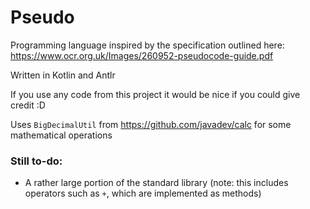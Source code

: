 # Pseudo

Programming language inspired by the specification outlined here: https://www.ocr.org.uk/Images/260952-pseudocode-guide.pdf

Written in Kotlin and Antlr

If you use any code from this project it would be nice if you could give credit :D

Uses `BigDecimalUtil` from https://github.com/javadev/calc for some mathematical operations

### Still to-do:
* A rather large portion of the standard library (note: this includes operators such as `+`, which are implemented as methods)
